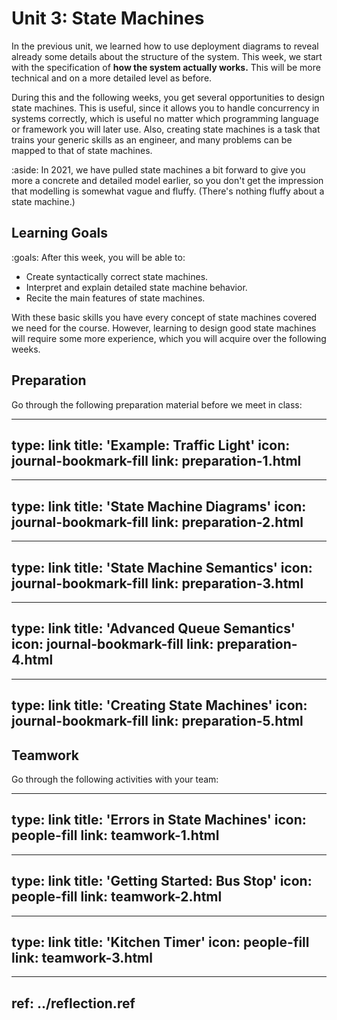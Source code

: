 # Unit 3: State Machines

In the previous unit, we learned how to use deployment diagrams to reveal already some details about the structure of the system. This week, we start with the specification of **how the system actually works.** This will be more technical and on a more detailed level as before.


During this and the following weeks, you get several opportunities to design state machines. This is useful, since it allows you to handle concurrency in systems correctly, which is useful no matter which programming language or framework you will later use. Also, creating state machines is a task that trains your generic skills as an engineer, and many problems can be mapped to that of state machines.

:aside: In 2021, we have pulled state machines a bit forward to give you more a concrete and detailed model earlier, so you don't get the impression that modelling is somewhat vague and fluffy. (There's nothing fluffy about a state machine.)


## Learning Goals

:goals: After this week, you will be able to:

- Create syntactically correct state machines.
- Interpret and explain detailed state machine behavior.
- Recite the main features of state machines.

With these basic skills you have every concept of state machines covered we need for the course. However, learning to design good state machines will require some more experience, which you will acquire over the following weeks.



## Preparation

Go through the following preparation material before we meet in class:


---
type: link
title: 'Example: Traffic Light'
icon: journal-bookmark-fill
link: preparation-1.html
---


---
type: link
title: 'State Machine Diagrams'
icon: journal-bookmark-fill
link: preparation-2.html
---


---
type: link
title: 'State Machine Semantics'
icon: journal-bookmark-fill
link: preparation-3.html
---


---
type: link
title: 'Advanced Queue Semantics'
icon: journal-bookmark-fill
link: preparation-4.html
---


---
type: link
title: 'Creating State Machines'
icon: journal-bookmark-fill
link: preparation-5.html
---


## Teamwork

Go through the following activities with your team:


---
type: link
title: 'Errors in State Machines'
icon: people-fill
link: teamwork-1.html
---


---
type: link
title: 'Getting Started: Bus Stop'
icon: people-fill
link: teamwork-2.html
---


---
type: link
title: 'Kitchen Timer'
icon: people-fill
link: teamwork-3.html
---


---
ref: ../reflection.ref
---